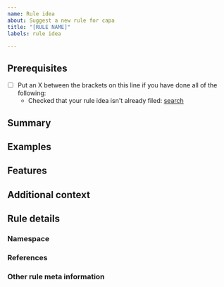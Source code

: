 ```yaml
---
name: Rule idea
about: Suggest a new rule for capa
title: "[RULE NAME]"
labels: rule idea

---
```


<!--
Please use your proposed rule name as issue title. See convention at https://github.com/mandiant/capa-rules/blob/master/doc/format.md#rule-name.

The more information you can provide the better. However, we would rather collect more ideas than miss an interesting rule because of the amount of required data. So in that case you submit whatever you can.    

Have you read capa's Code of Conduct? By filing an Issue, you are expected to comply with it, including treating everyone with respect: https://github.com/mandiant/capa/blob/master/CODE_OF_CONDUCT.md
-->

## Prerequisites

* [ ] Put an X between the brackets on this line if you have done all of the following:
    * Checked that your rule idea isn't already filed: [search](https://github.com/mandiant/capa-rules/issues?q=is%3Aissue+is%3Aopen+)

## Summary

<!-- Rule name and/or one paragraph explanation of the capability (if not self-explanatory). -->

## Examples

<!-- If you can, please include hashes of publicly available samples that contain the capability this rule should detect. If you've reverse engineered a sample please also include offsets or any additional information. -->

## Features

<!-- What combination of features can be used to identify the capability? See https://github.com/mandiant/capa-rules/blob/master/doc/format.md#extracted-features. -->

## Additional context

<!-- Add any other context or screenshots about the rule idea here. -->

## Rule details

### Namespace
<!-- What rule namespace do you propose? See convention at https://github.com/mandiant/capa-rules/blob/master/doc/format.md#rule-namespace. -->

### References

<!-- Links or references to additional information on the capability. -->

### Other rule meta information

<!-- capability and technique tagging via `att&ck`, `mbc`, etc. See https://github.com/mandiant/capa-rules/blob/master/doc/format.md#meta-block. -->
